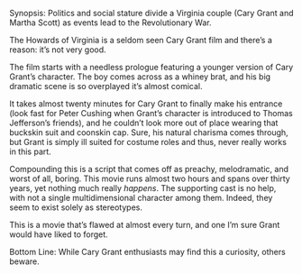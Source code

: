 Synopsis: Politics and social stature divide a Virginia couple (Cary Grant and Martha Scott) as events lead to the Revolutionary War.

The Howards of Virginia is a seldom seen Cary Grant film and there’s a reason: it’s not very good.

The film starts with a needless prologue featuring a younger version of Cary Grant’s character.  The boy comes across as a whiney brat, and his big dramatic scene is so overplayed it’s almost comical.

It takes almost twenty minutes for Cary Grant to finally make his entrance (look fast for Peter Cushing when Grant’s character is introduced to Thomas Jefferson’s friends), and he couldn’t look more out of place wearing that buckskin suit and coonskin cap.  Sure, his natural charisma comes through, but Grant is simply ill suited for costume roles and thus, never really works in this part.

Compounding this is a script that comes off as preachy, melodramatic, and worst of all, boring. This movie runs almost two hours and spans over thirty years, yet nothing much really <em>happens</em>.  The supporting cast is no help, with not a single multidimensional character among them.  Indeed, they seem to exist solely as stereotypes.

This is a movie that’s flawed at almost every turn, and one I’m sure Grant would have liked to forget.

Bottom Line: While Cary Grant enthusiasts may find this a curiosity, others beware.
